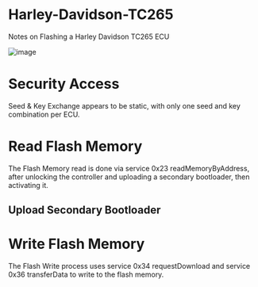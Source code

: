 # Harley-Davidson-TC265
Notes on Flashing a Harley Davidson TC265 ECU

![image](https://github.com/jakka351/OpenJ2534/assets/57064943/d7fd8b9d-07d6-46fb-a249-773ad1ed46f7)

# Security Access
Seed & Key Exchange appears to be static, with only one seed and key combination per ECU.

# Read Flash Memory
The Flash Memory read is done via service 0x23 readMemoryByAddress, after unlocking the controller and uploading a secondary bootloader, then activating it.
## Upload Secondary Bootloader

# Write Flash Memory
The Flash Write process uses service 0x34 requestDownload and service 0x36 transferData to write to the flash memory.
